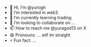 - 👋 Hi, I’m @yurogh
- 👀 I’m interested in web3
- 🌱 I’m currently learning trading
- 💞️ I’m looking to collaborate on ...
- 📫 How to reach me @yuragod13 on X
- 😄 Pronouns: ... wtf im straight
- ⚡ Fun fact: ...

<!---
yurogh/yurogh is a ✨ special ✨ repository because its `README.md` (this file) appears on your GitHub profile.
You can click the Preview link to take a look at your changes.
--->
